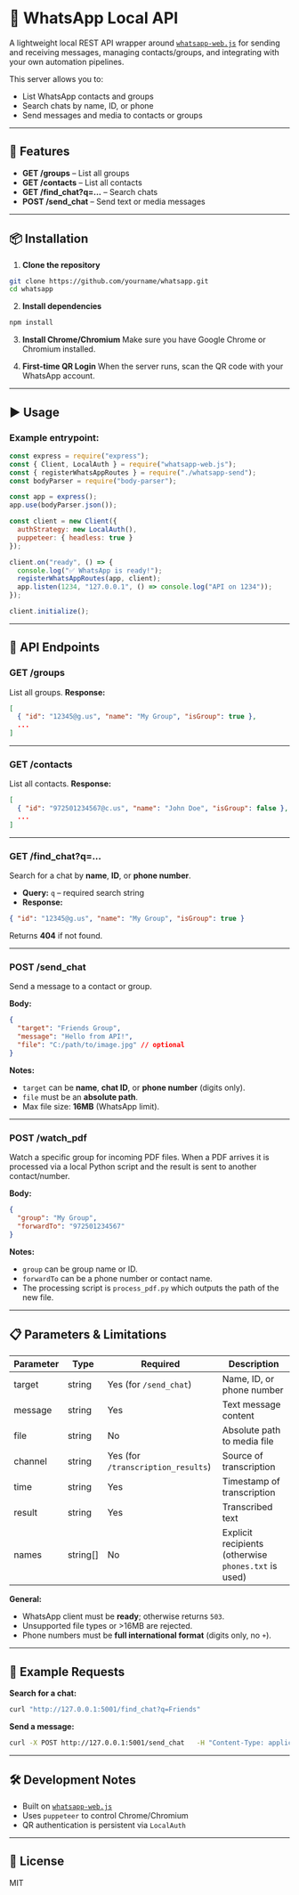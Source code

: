 # 📲 WhatsApp Local API

A lightweight local REST API wrapper around [`whatsapp-web.js`](https://github.com/pedroslopez/whatsapp-web.js) for sending and receiving messages, managing contacts/groups, and integrating with your own automation pipelines.

This server allows you to:
- List WhatsApp contacts and groups
- Search chats by name, ID, or phone
- Send messages and media to contacts or groups

---

## 🚀 Features
- **GET /groups** – List all groups
- **GET /contacts** – List all contacts
- **GET /find_chat?q=...** – Search chats
- **POST /send_chat** – Send text or media messages

---

## 📦 Installation

1. **Clone the repository**
```bash
git clone https://github.com/yourname/whatsapp.git
cd whatsapp
```

2. **Install dependencies**
```bash
npm install
```

3. **Install Chrome/Chromium**
Make sure you have Google Chrome or Chromium installed.

4. **First-time QR Login**
When the server runs, scan the QR code with your WhatsApp account.

---

## ▶ Usage

### Example entrypoint:
```js
const express = require("express");
const { Client, LocalAuth } = require("whatsapp-web.js");
const { registerWhatsAppRoutes } = require("./whatsapp-send");
const bodyParser = require("body-parser");

const app = express();
app.use(bodyParser.json());

const client = new Client({
  authStrategy: new LocalAuth(),
  puppeteer: { headless: true }
});

client.on("ready", () => {
  console.log("✅ WhatsApp is ready!");
  registerWhatsAppRoutes(app, client);
  app.listen(1234, "127.0.0.1", () => console.log("API on 1234"));
});

client.initialize();
```

---

## 📡 API Endpoints

### **GET /groups**
List all groups.
**Response:**
```json
[
  { "id": "12345@g.us", "name": "My Group", "isGroup": true },
  ...
]
```

---

### **GET /contacts**
List all contacts.
**Response:**
```json
[
  { "id": "972501234567@c.us", "name": "John Doe", "isGroup": false },
  ...
]
```

---

### **GET /find_chat?q=...**
Search for a chat by **name**, **ID**, or **phone number**.
- **Query:** `q` – required search string
- **Response:**
```json
{ "id": "12345@g.us", "name": "My Group", "isGroup": true }
```
Returns **404** if not found.

---

### **POST /send_chat**
Send a message to a contact or group.

**Body:**
```json
{
  "target": "Friends Group",
  "message": "Hello from API!",
  "file": "C:/path/to/image.jpg" // optional
}
```

**Notes:**
- `target` can be **name**, **chat ID**, or **phone number** (digits only).
- `file` must be an **absolute path**.
- Max file size: **16MB** (WhatsApp limit).

---

### **POST /watch_pdf**
Watch a specific group for incoming PDF files. When a PDF arrives it is
processed via a local Python script and the result is sent to another
contact/number.

**Body:**
```json
{
  "group": "My Group",
  "forwardTo": "972501234567"
}
```

**Notes:**
- `group` can be group name or ID.
- `forwardTo` can be a phone number or contact name.
- The processing script is `process_pdf.py` which outputs the path of the
  new file.

---

## 📋 Parameters & Limitations
| Parameter   | Type     | Required | Description |
|-------------|----------|----------|-------------|
| target      | string   | Yes (for `/send_chat`) | Name, ID, or phone number |
| message     | string   | Yes | Text message content |
| file        | string   | No | Absolute path to media file |
| channel     | string   | Yes (for `/transcription_results`) | Source of transcription |
| time        | string   | Yes | Timestamp of transcription |
| result      | string   | Yes | Transcribed text |
| names       | string[] | No | Explicit recipients (otherwise `phones.txt` is used) |

**General:**
- WhatsApp client must be **ready**; otherwise returns `503`.
- Unsupported file types or >16MB are rejected.
- Phone numbers must be **full international format** (digits only, no `+`).

---

## 📌 Example Requests

**Search for a chat:**
```bash
curl "http://127.0.0.1:5001/find_chat?q=Friends"
```

**Send a message:**
```bash
curl -X POST http://127.0.0.1:5001/send_chat   -H "Content-Type: application/json"   -d '{"target": "John Doe", "message": "Hello!"}'
```

---

## 🛠 Development Notes
- Built on [`whatsapp-web.js`](https://github.com/pedroslopez/whatsapp-web.js)
- Uses `puppeteer` to control Chrome/Chromium
- QR authentication is persistent via `LocalAuth`

---

## 📜 License
MIT
